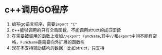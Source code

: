 # c++调用GO程序
1. 编写go语言程序，需要`import "C"`
2. c++能够调用的只有全局函数，不能调用struct的成员函数
3. 在需要被调用的函数上增加`//export FuncName`,其中`//`和`export`中间不能有空格，`FuncName`是需要向外扩展的函数名
4. 现在不支持辅助结构的数据，比如struct，只支持